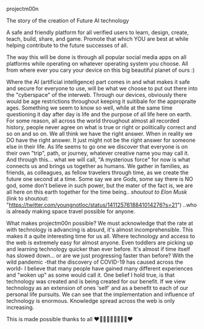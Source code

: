 projectm00n

The story of the creation of Future AI technology

A safe and friendly platform for all verified users to learn, design, create, teach, build, share, and game. Promote that which YOU are best at while helping contribute to the future successes of all.

The way this will be done is through all popular social media apps on all platforms while operating on whatever operating system you choose. All from where ever you cary your device on this big beautiful planet of ours :) 

Where the AI (artificial intelligence) part comes in and what makes it safe and secure for everyone to use, will be what we choose to put out there into the "cyberspace" of the interweb. Through our devices, obviously there would be age restrictions throughout keeping it suitibale for the appropraite ages. Something we seem to know so well, while at the same time questioning it day after day is life and the purpose of all life here on earth. For some reason, all across the world throughout almost all recorded history, people never agree on what is true or right or politically correct and so on and so on. We all think we have the right answer. When in reality we DO have the right answer. It just might not be the right answer for someone else in their life. As life seems to go one we discover that everyone is on their own "trip", path, or journey, whatever creative name you may call it. And through this... what we will call, "A mysterious force" for now is what connects us and brings us together as humans. We gather in families, as friends, as colleagues, as fellow travelers through time, as we create the future one second at a time. Some say we are Gods, some say there is NO god, some don't believe in such power, but the mater of the fact is, we are all here on this earth together for the time being.. *shoutout to Elon Musk* (link to shoutout: "https://twitter.com/youngnotloc/status/1411257618841014276?s=21") ..who is already making space travel possible for anyone.

What makes projectm00n possible?
We must acknowledge that the rate at with technology is advancing is absurd, it's almost incomprehensible. This makes it a quite interesting time for us all. Where technology and access to the web is extremely easy for almost anyone. Even toddlers are picking up and learning technology quicker than ever before. It's almost if time itself has slowed down... or are we just progressing faster than before? With the wild pandemic -that the discovery of COVID-19 has caused across the world- I believe that many people have gained many different experiences and "woken up" as some would call it. One belief I hold true, is that technology was created and is being created for our benefit. If we view technology as an extension of ones 'self' and as a benefit to each of our personal life pursuits. We can see that the implementation and influence of technology is enormous. Knowledge spread across the web is only increasing.

This is made possible thanks to all ❤️🧡💛💚💙💜🖤🤍🤎❤️
